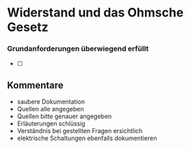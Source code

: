 # Widerstand und das Ohmsche Gesetz

### Grundanforderungen **überwiegend erfüllt**

- [ ] 

## Kommentare
- saubere Dokumentation
- Quellen alle angegeben
- Quellen bitte genauer angegeben
- Erläuterungen schlüssig
- Verständnis bei gestellten Fragen ersichtlich
- elektrische Schaltungen ebenfalls dokumentieren
